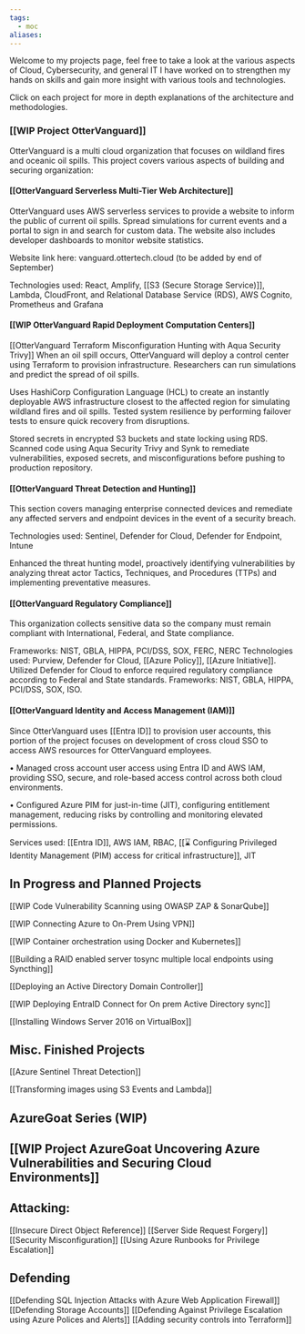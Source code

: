 ```yaml
---
tags:
  - moc
aliases:
---
```

Welcome to my projects page, feel free to take a look at the various aspects of Cloud, Cybersecurity, and general IT I have worked on to strengthen my hands on skills and gain more insight with various tools and technologies.

Click on each project for more in depth explanations of the architecture and methodologies. 
### [[WIP Project OtterVanguard]]
OtterVanguard is a multi cloud organization that focuses on wildland fires and oceanic oil spills.
This project covers various aspects of building and securing organization:
#### [[OtterVanguard Serverless Multi-Tier Web Architecture]]
OtterVanguard uses AWS serverless services to provide a website to inform the public of current oil spills. Spread simulations for current events and a portal to sign in and search for custom data. The website also includes developer dashboards to monitor website statistics.

Website link here: vanguard.ottertech.cloud (to be added by end of September)

Technologies used: React, Amplify, [[S3 (Secure Storage Service)]], Lambda, CloudFront, and Relational Database Service (RDS), AWS Cognito, Prometheus and Grafana
#### [[WIP OtterVanguard Rapid Deployment Computation Centers]]
[[OtterVanguard Terraform Misconfiguration Hunting with Aqua Security Trivy]]
When an oil spill occurs, OtterVanguard will deploy a control center using Terraform to provision infrastructure. Researchers can run simulations and predict the spread of oil spills.

Uses HashiCorp Configuration Language (HCL) to create an instantly deployable AWS infrastructure closest to the affected region for simulating wildland fires and oil spills. Tested system resilience by performing failover tests to ensure quick recovery from disruptions.

Stored secrets in encrypted S3 buckets and state locking using RDS. Scanned code using Aqua Security Trivy and Synk to remediate vulnerabilities, exposed secrets, and misconfigurations before pushing to production repository.
#### [[OtterVanguard Threat Detection and Hunting]]
This section covers managing enterprise connected devices and remediate any affected servers and endpoint devices in the event of a security breach. 

Technologies used: Sentinel, Defender for Cloud, Defender for Endpoint, Intune

Enhanced the threat hunting model, proactively identifying vulnerabilities by analyzing threat actor Tactics, Techniques, and Procedures (TTPs) and implementing preventative measures.

#### [[OtterVanguard Regulatory Compliance]]
This organization collects sensitive data so the company must remain compliant with International, Federal, and State compliance. 

Frameworks: NIST, GBLA, HIPPA, PCI/DSS, SOX, FERC, NERC
Technologies used: Purview, Defender for Cloud, [[Azure Policy]], [[Azure Initiative]]. 
Utilized Defender for Cloud to enforce required regulatory compliance according to Federal and State standards. Frameworks: NIST, GBLA, HIPPA, PCI/DSS, SOX, ISO.

#### [[OtterVanguard Identity and Access Management (IAM)]]
Since OtterVanguard uses [[Entra ID]] to provision user accounts, this portion of the project focuses on development of cross cloud SSO to access AWS resources for OtterVanguard employees.

• Managed cross account user access using Entra ID and AWS IAM, providing SSO, secure, and role-based access control across both cloud environments.

• Configured Azure PIM for just-in-time (JIT), configuring entitlement management, reducing risks by controlling and monitoring elevated permissions.

Services used: [[Entra ID]], AWS IAM, RBAC, [[⌛ Configuring Privileged Identity Management (PIM) access for critical infrastructure]], JIT
## In Progress and Planned Projects
[[WIP Code Vulnerability Scanning using OWASP ZAP & SonarQube]]

[[WIP Connecting Azure to On-Prem Using VPN]]

[[WIP Container orchestration using Docker and Kubernetes]]

[[Building a RAID enabled server tosync multiple local endpoints using Syncthing]]

[[Deploying an Active Directory Domain Controller]]

[[WIP Deploying EntraID Connect for On prem Active Directory sync]]

[[Installing Windows Server 2016 on VirtualBox]]

## Misc. Finished Projects
[[Azure Sentinel Threat Detection]]

[[Transforming images using S3 Events and Lambda]]


## AzureGoat Series (WIP)
## [[WIP Project AzureGoat Uncovering Azure Vulnerabilities and Securing Cloud Environments]]
## Attacking:
[[Insecure Direct Object Reference]]
[[Server Side Request Forgery]]
[[Security Misconfiguration]]
[[Using Azure Runbooks for Privilege Escalation]]

## Defending
[[Defending SQL Injection Attacks with Azure Web Application Firewall]]
[[Defending Storage Accounts]]
[[Defending Against Privilege Escalation using Azure Polices and Alerts]]
[[Adding security controls into Terraform]]